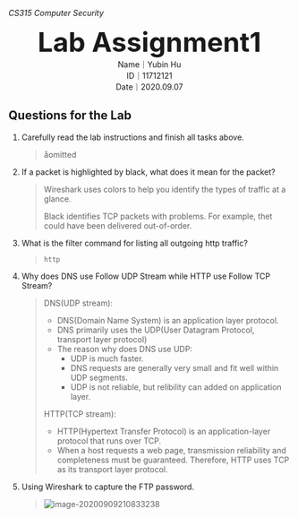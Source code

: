 *CS315 Computer Security*

<center><font size=72><b>Lab Assignment1</b></font></center>

<center>Name｜Yubin Hu</center>

<center>ID｜11712121</center>

<center>Date｜2020.09.07</center>



## Questions for the Lab

1. Carefully read the lab instructions and finish all tasks above.

   > åomitted

   

2. If a packet is highlighted by black, what does it mean for the packet?

   > Wireshark uses colors to help you identify the types of traffic at a glance.
   >
   > Black identifies TCP packets with problems. For example, thet could have been delivered out-of-order.

   

3. What is the filter command for listing all outgoing http traffic?

   > ```
   > http
   > ```

   

4. Why does DNS use Follow UDP Stream while HTTP use Follow TCP Stream?

   > DNS(UDP stream): 
   >
   > - DNS(Domain Name System) is an application layer protocol. 
   > - DNS primarily uses the UDP(User Datagram Protocol, transport layer protocol)
   > - The reason why does DNS use UDP:
   >   - UDP is much faster.
   >   - DNS requests are generally very small and fit well within UDP segments.
   >   - UDP is not reliable, but relibility can added on application layer.
   >
   > 
   >
   > HTTP(TCP stream):
   >
   > - HTTP(Hypertext Transfer Protocol) is an application-layer protocol that runs over TCP.
   > - When a host requests a web page, transmission reliability and completeness must be guaranteed. Therefore, HTTP uses TCP as its transport layer protocol.

   

5. Using Wireshark to capture the FTP password.

   > ![image-20200909210833238](../CS315_Computer_Security/lab1.assets/image-20200909210833238.png)

